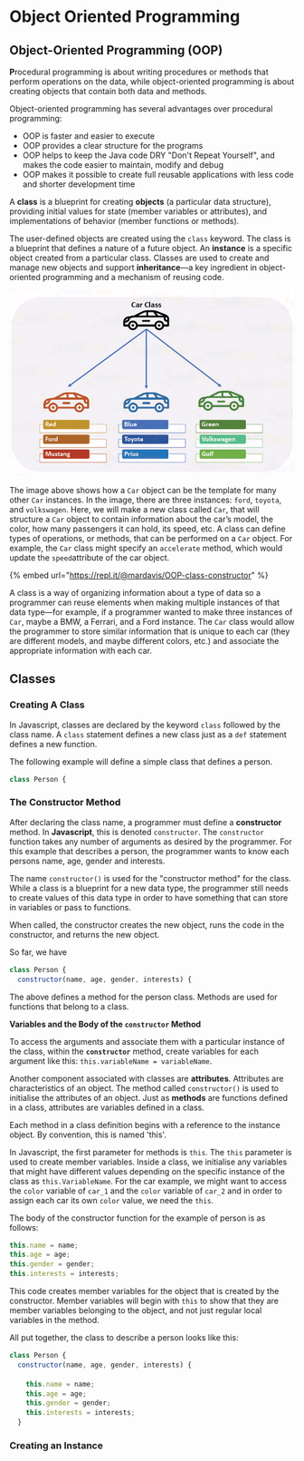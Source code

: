 # Object Oriented Programming

## **Object-Oriented Programming \(OOP\)**

**P**rocedural programming is about writing procedures or methods that perform operations on the data, while object-oriented programming is about creating objects that contain both data and methods.

Object-oriented programming has several advantages over procedural programming:

* OOP is faster and easier to execute
* OOP provides a clear structure for the programs
* OOP helps to keep the Java code DRY "Don't Repeat Yourself", and makes the code easier to maintain, modify and debug
* OOP makes it possible to create full reusable applications with less code and shorter development time

A **class** is a blueprint for creating **objects** \(a particular data structure\), providing initial values for state \(member variables or attributes\), and implementations of behavior \(member functions or methods\).

The user-defined objects are created using the `class` keyword. The class is a blueprint that defines a nature of a future object. An **instance** is a specific object created from a particular class. Classes are used to create and manage new objects and support **inheritance**—a key ingredient in object-oriented programming and a mechanism of reusing code.

![Car Class and instances of Car](.gitbook/assets/python10.png)

The image above shows how a `Car` object can be the template for many other `Car` instances. In the image, there are three instances: `ford`, `toyota`, and `volkswagen`. Here, we will make a new class called `Car`, that will structure a `Car` object to contain information about the car’s model, the color, how many passengers it can hold, its speed, etc. A class can define types of operations, or methods, that can be performed on a `Car` object. For example, the `Car` class might specify an `accelerate` method, which would update the `speed`attribute of the car object.

{% embed url="https://repl.it/@mardavis/OOP-class-constructor" %}

A class is a way of organizing information about a type of data so a programmer can reuse elements when making multiple instances of that data type—for example, if a programmer wanted to make three instances of `Car`, maybe a BMW, a Ferrari, and a Ford instance. The `Car` class would allow the programmer to store similar information that is unique to each car \(they are different models, and maybe different colors, etc.\) and associate the appropriate information with each car.

## Classes

### Creating A Class

In Javascript, classes are declared by the keyword `class` followed by the class name. A `class` statement defines a new class just as a `def` statement defines a new function.

The following example will define a simple class that defines a person.

```javascript
class Person {

```

### **The Constructor Method**

After declaring the class name, a programmer must define a **constructor** method. In **Javascript**, this is denoted `constructor`. The `constructor` function takes any number of arguments as desired by the programmer. For this example that describes a person, the programmer wants to know each persons name, age, gender and interests. 

The name `constructor()` is used for the "constructor method" for the class. While a class is a blueprint for a new data type, the programmer still needs to create values of this data type in order to have something that can store in variables or pass to functions.

When called, the constructor creates the new object, runs the code in the constructor, and returns the new object. 

So far, we have

```javascript
class Person {
  constructor(name, age, gender, interests) {
```

The above defines a method for the person class. Methods are used for functions that belong to a class.

**Variables and the Body of the `constructor` Method**

To access the arguments and associate them with a particular instance of the class, within the **`constructor`** method, create variables for each argument​ like this: `this.variableName = variableName`. 

Another component associated with classes are **attributes**. Attributes are characteristics of an object. The method called  `constructor()` is used to initialise the attributes of an object. Just as **methods** are functions defined in a class, attributes are variables defined in a class.

Each method in a class definition begins with a reference to the instance object. By convention, this is named 'this'.

In Javascript, the first parameter for methods is `this`. The `this` parameter is used to create member variables. Inside a class, we initialise any variables that might have different values depending on the specific instance of the class as `this.VariableName`. For the car example, we might want to access the `color` variable of `car_1` and the `color` variable of `car_2` and in order to assign each car its own `color` value, we need the `this`. 

The body of the constructor function for the example of person is as follows:

```javascript
this.name = name;
this.age = age;
this.gender = gender;
this.interests = interests;
```

This code creates member variables for the object that is created by the constructor. Member variables will begin with `this` to show that they are member variables belonging to the object, and not just regular local variables in the method. 

All put together, the class to describe a person looks like this:

```javascript
class Person {
  constructor(name, age, gender, interests) {
    
    this.name = name;
    this.age = age;
    this.gender = gender;
    this.interests = interests;
  }
```

### **Creating an Instance**

